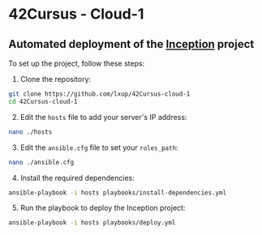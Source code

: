 # 42Cursus - Cloud-1

## Automated deployment of the [Inception](https://github.com/lxup/42Cursus-inception) project


To set up the project, follow these steps:
1. Clone the repository:
```bash
git clone https://github.com/lxup/42Cursus-cloud-1
cd 42Cursus-cloud-1
```
2. Edit the `hosts` file to add your server's IP address:
```bash
nano ./hosts
```
3. Edit the `ansible.cfg` file to set your `roles_path`:
```bash
nano ./ansible.cfg
```
4. Install the required dependencies:
```bash
ansible-playbook -i hosts playbooks/install-dependencies.yml
```
5. Run the playbook to deploy the Inception project:
```bash
ansible-playbook -i hosts playbooks/deploy.yml
```